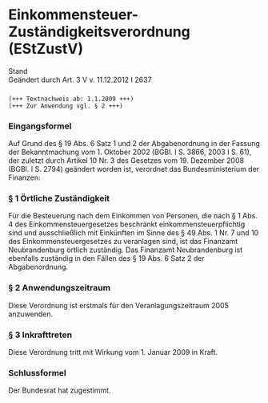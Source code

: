 Einkommensteuer-Zuständigkeitsverordnung (EStZustV)
===================================================

Stand  
Geändert durch Art. 3 V v. 11.12.2012 I 2637

### 

```
(+++ Textnachweis ab: 1.1.2009 +++)
(+++ Zur Anwendung vgl. § 2 +++)
```

### Eingangsformel

Auf Grund des § 19 Abs. 6 Satz 1 und 2 der Abgabenordnung in der Fassung der Bekanntmachung vom 1. Oktober 2002 (BGBl. I S. 3866, 2003 I S. 61), der zuletzt durch Artikel 10 Nr. 3 des Gesetzes vom 19. Dezember 2008 (BGBl. I S. 2794) geändert worden ist, verordnet das Bundesministerium der Finanzen:

### § 1 Örtliche Zuständigkeit

Für die Besteuerung nach dem Einkommen von Personen, die nach § 1 Abs. 4 des Einkommensteuergesetzes beschränkt einkommensteuerpflichtig sind und ausschließlich mit Einkünften im Sinne des § 49 Abs. 1 Nr. 7 und 10 des Einkommensteuergesetzes zu veranlagen sind, ist das Finanzamt Neubrandenburg örtlich zuständig. Das Finanzamt Neubrandenburg ist ebenfalls zuständig in den Fällen des § 19 Abs. 6 Satz 2 der Abgabenordnung.

### § 2 Anwendungszeitraum

Diese Verordnung ist erstmals für den Veranlagungszeitraum 2005 anzuwenden.

### § 3 Inkrafttreten

Diese Verordnung tritt mit Wirkung vom 1. Januar 2009 in Kraft.

### Schlussformel

Der Bundesrat hat zugestimmt.
